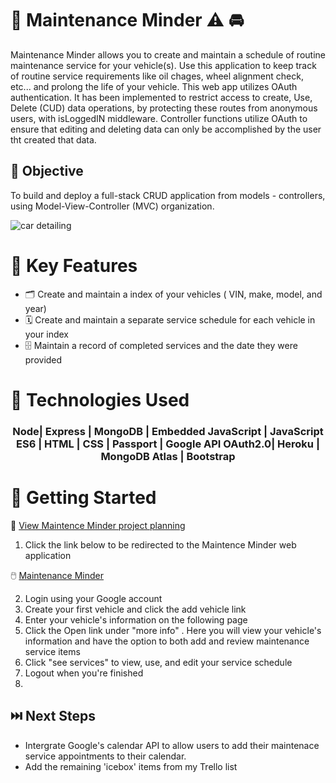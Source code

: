 # 🔧 Maintenance Minder ⚠️ 🚘
Maintenance Minder allows you to create and maintain a schedule of routine maintenance service for your vehicle(s).
Use this application to keep track of routine  service requirements like  oil chages, wheel alignment check, etc... and prolong the life of your vehicle.
This web app utilizes OAuth authentication. It has been implemented to restrict access to create, Use, Delete (CUD) data operations, by protecting these routes from anonymous users, with isLoggedIN middleware. Controller functions utilize OAuth to ensure that editing and deleting data can only be accomplished by the user tht created that data. 

## 🎯 Objective 
To build and deploy a full-stack CRUD application from models - controllers, using Model-View-Controller (MVC) organization.

![car detailing](https://i.imgur.com/Y1TEByX.png)
# 🔑 Key Features
* 🗂️ Create and maintain a index of your vehicles ( VIN, make, model, and year)
* 🗓️ Create and maintain a separate service schedule for each vehicle in your index
* 🗄️ Maintain a record of completed services and the date they were provided

# 💾 Technologies Used
<h3 align="center"> Node|  Express  |  MongoDB  |  Embedded JavaScript  |   JavaScript ES6  |   HTML  |   CSS  |   Passport  |   Google API OAuth2.0|    Heroku  |     MongoDB Atlas  |  Bootstrap</h3>


# 🏁 Getting  Started

 👀 [ View Maintence Minder project planning](https://trello.com/b/7PL5xh5Y/car-maintenace)

1. Click the link below to be redirected to the Maintence Minder web application

🖱️ [Maintenance Minder](https://maintenance-minder.herokuapp.com/)

2. Login using your Google account
3. Create your first vehicle and click the add vehicle link
4. Enter your vehicle's information on the following page
5. Click the Open link under "more info" . Here you will  view your vehicle's information and have the option to both add and review maintenance service items
6. Click "see services" to view, use, and edit your service schedule
7. Logout when you're finished
8. 
## ⏭️ Next Steps
* Intergrate Google's calendar API  to allow users to add their maintenace service appointments to their calendar.
* Add the remaining 'icebox' items from my Trello list

 



